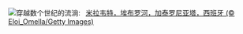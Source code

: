 ![](https://www.bing.com/th?id=OHR.MiravetSpain_ZH-CN8584568741_UHD.jpg&w=1000)穿越数个世纪的流淌:&nbsp;&ensp;[米拉韦特，埃布罗河，加泰罗尼亚塔，西班牙 (© Eloi_Omella/Getty Images)](https://www.bing.com/th?id=OHR.MiravetSpain_ZH-CN8584568741_UHD.jpg)
<br><br/>
